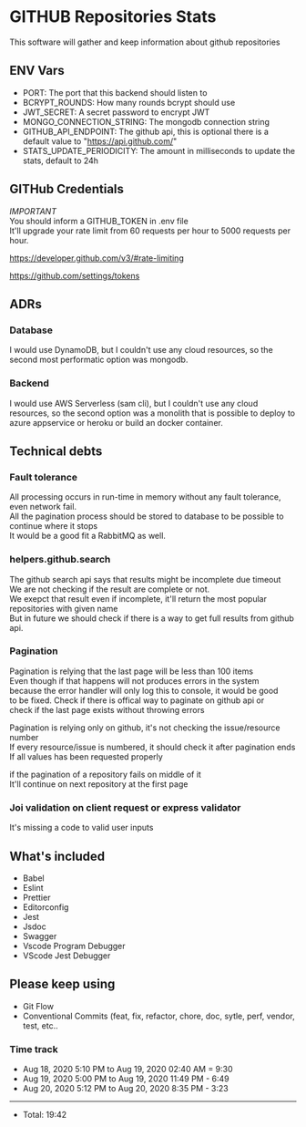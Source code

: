 # GITHUB Repositories Stats

This software will gather and keep information about github repositories  

## ENV Vars

* PORT: The port that this backend should listen to  
* BCRYPT_ROUNDS: How many rounds bcrypt should use  
* JWT_SECRET: A secret password to encrypt JWT  
* MONGO_CONNECTION_STRING: The mongodb connection string  
* GITHUB_API_ENDPOINT: The github api, this is optional there is a default value to "https://api.github.com/"  
* STATS_UPDATE_PERIODICITY: The amount in milliseconds to update the stats, default to 24h  

## GITHub Credentials
*IMPORTANT*  
You should inform a GITHUB_TOKEN in .env file  
It'll upgrade your rate limit from 60 requests per hour to 5000 requests per hour.  

https://developer.github.com/v3/#rate-limiting

https://github.com/settings/tokens

## ADRs

### Database

I would use DynamoDB, but I couldn't use any cloud resources, so the second most performatic option was mongodb.

### Backend

I would use AWS Serverless (sam cli), but I couldn't use any cloud resources, so the second option was a monolith that is possible to deploy to azure appservice or heroku or build an docker container.

## Technical debts

### Fault tolerance

All processing occurs in run-time in memory without any fault tolerance, even network fail.  
All the pagination process should be stored to database to be possible to continue where it stops  
It would be a good fit a RabbitMQ as well.  

### helpers.github.search

The github search api says that results might be incomplete due timeout  
We are not checking if the result are complete or not.  
We exepct that result even if incomplete, it'll return the most popular repositories with given name  
But in future we should check if there is a way to get full results from github api.  

### Pagination

Pagination is relying that the last page will be less than 100 items  
Even though if that happens will not produces errors in the system  
because the error handler will only log this to console, it would be good  
to be fixed. Check if there is offical way to paginate on github api or  
check if the last page exists without throwing errors  
  
Pagination is relying only on github, it's not checking the issue/resource number  
If every resource/issue is numbered, it should check it after pagination ends  
If all values has been requested properly  
  
if the pagination of a repository fails on middle of it  
It'll continue on next repository at the first page  
  
### Joi validation on client request or express validator  

It's missing a code to valid user inputs  

## What's included

* Babel
* Eslint
* Prettier
* Editorconfig
* Jest
* Jsdoc
* Swagger
* Vscode Program Debugger
* VScode Jest Debugger

## Please keep using

* Git Flow
* Conventional Commits (feat, fix, refactor, chore, doc, sytle, perf, vendor, test, etc..

### Time track

* Aug 18, 2020 5:10 PM  to  Aug 19, 2020 02:40 AM  =  9:30
* Aug 19, 2020 5:00 PM  to  Aug 19, 2020 11:49 PM  -  6:49
* Aug 20, 2020 5:12 PM  to  Aug 20, 2020 8:35 PM   -  3:23
---
* Total: 19:42

